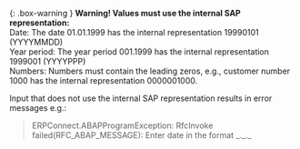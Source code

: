 {: .box-warning }
**Warning! Values must use the internal SAP representation:** <br>
Date: The date 01.01.1999 has the internal representation 19990101 (YYYYMMDD)<br>
Year period: The year period 001.1999 has the internal representation 1999001 (YYYYPPP)<br>
Numbers: Numbers must contain the leading zeros, e.g., customer number 1000 has the internal representation 0000001000.

Input that does not use the internal SAP representation results in error messages e.g.:
>ERPConnect.ABAPProgramException: RfcInvoke failed(RFC_ABAP_MESSAGE): Enter date in the format \_.\_.\_